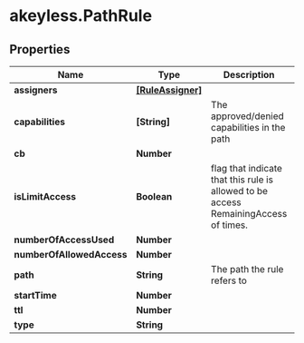 # akeyless.PathRule

## Properties

Name | Type | Description | Notes
------------ | ------------- | ------------- | -------------
**assigners** | [**[RuleAssigner]**](RuleAssigner.md) |  | [optional] 
**capabilities** | **[String]** | The approved/denied capabilities in the path | [optional] 
**cb** | **Number** |  | [optional] 
**isLimitAccess** | **Boolean** | flag that indicate that this rule is allowed to be access RemainingAccess of times. | [optional] 
**numberOfAccessUsed** | **Number** |  | [optional] 
**numberOfAllowedAccess** | **Number** |  | [optional] 
**path** | **String** | The path the rule refers to | [optional] 
**startTime** | **Number** |  | [optional] 
**ttl** | **Number** |  | [optional] 
**type** | **String** |  | [optional] 


